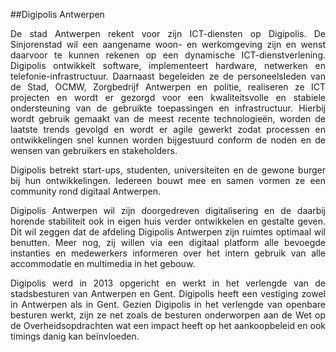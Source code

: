 ##Digipolis Antwerpen
<p style="text-align: justify;">De stad Antwerpen rekent voor zijn ICT-diensten op Digipolis. De Sinjorenstad wil een aangename woon- en werkomgeving zijn en wenst daarvoor te kunnen rekenen op een dynamische ICT-dienstverlening. Digipolis ontwikkelt software, implementeert hardware, netwerken en telefonie-infrastructuur. Daarnaast begeleiden ze de personeelsleden van de Stad, OCMW, Zorgbedrijf Antwerpen en politie, realiseren ze ICT projecten en wordt er gezorgd voor een kwaliteitsvolle en stabiele ondersteuning van de gebruikte toepassingen en infrastructuur. Hierbij wordt gebruik gemaakt van de meest recente technologieën, worden de laatste trends gevolgd en wordt er agile gewerkt zodat processen en ontwikkelingen snel kunnen worden bijgestuurd conform de noden en de wensen van gebruikers en stakeholders.</p>
<p style="text-align: justify;">Digipolis betrekt start-ups, studenten, universiteiten en de gewone burger bij hun ontwikkelingen. Iedereen bouwt mee en samen vormen ze een community rond digitaal Antwerpen.</p>
<p style="text-align: justify;">Digipolis Antwerpen wil zijn doorgedreven digitalisering en de daarbij horende stabiliteit ook in eigen huis verder ontwikkelen en gestalte geven. Dit wil zeggen dat de afdeling Digipolis Antwerpen zijn ruimtes optimaal wil benutten. Meer nog, zij willen via een digitaal platform alle bevoegde instanties en medewerkers informeren over het intern gebruik van alle accommodatie en multimedia in het gebouw.</p>
<p style="text-align: justify;">Digipolis werd in 2013 opgericht en werkt in het verlengde van de stadsbesturen van Antwerpen en Gent. Digipolis heeft een vestiging zowel in Antwerpen als in Gent. Gezien Digipolis in het verlengde van openbare besturen werkt, zijn ze net zoals de besturen onderworpen aan de Wet op de Overheidsopdrachten wat een impact heeft op het aankoopbeleid en ook timings danig kan beïnvloeden.</p>